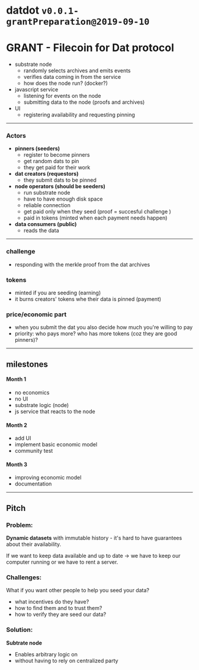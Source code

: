 # datdot `v0.0.1-grantPreparation@2019-09-10`

# GRANT - Filecoin for Dat protocol
- substrate node
    - randomly selects archives and emits events
    - verifies data coming in from the service
    - how does the node run? (docker?)
- javascript service
    - listening for events on the node
    - submitting data to the node (proofs and archives)
- UI
    - registering availability and requesting pinning

---

### Actors
- **pinners (seeders)**
    - register to become pinners
    - get random dats to pin
    - they get paid for their work
- **dat creators (requestors)**
    - they submit dats to be pinned
- **node operators (should be seeders)**
    - run substrate node
    - have to have enough disk space
    - reliable connection
    - get paid only when they seed (proof = succesful challenge )
    - paid in tokens (minted when each payment needs happen)
- **data consumers (public)**
    - reads the data

---

### challenge
- responding with the merkle proof from the dat archives

### tokens
- minted if you are seeding (earning)
- it burns creators' tokens whe their data is pinned (payment)

### price/economic part
- when you submit the dat you also decide how much you're willing to pay
- priority: who pays more? who has more tokens (coz they are good pinners)?

---

## milestones

#### Month 1
- no economics
- no UI
- substrate logic (node)
- js service that reacts to the node

#### Month 2
- add UI
- implement basic economic model
- community test

#### Month 3
- improving economic model
- documentation

--- 

## Pitch

### Problem:
**Dynamic datasets** with immutable history - it's hard to have guarantees about their availability. 

If we want to keep data available and up to date -> we have to keep our computer running or we have to rent a server. 

### Challenges:
What if you want other people to help you seed your data?
- what incentives do they have?
- how to find them and to trust them?
- how to verify they are seed our data?

### Solution:

**Subtrate node**
- Enables arbitrary logic on 
- without having to rely on centralized party
